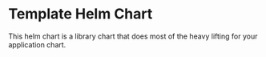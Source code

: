 # Template Helm Chart

This helm chart is a library chart that does most of the heavy
lifting for your application chart.